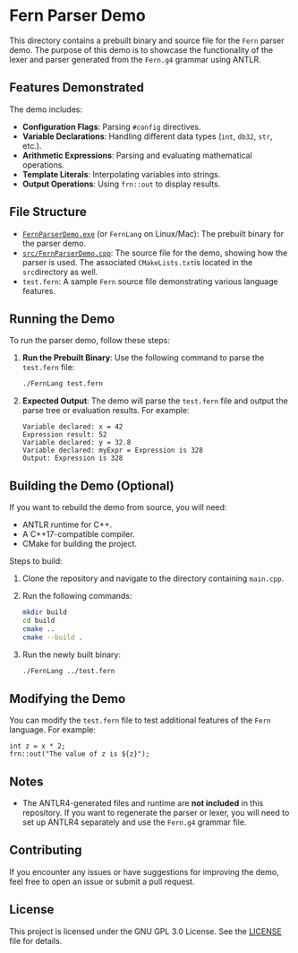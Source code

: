 # Fern Parser Demo

This directory contains a prebuilt binary and source file for the `Fern` parser demo. The purpose of this demo is to showcase the functionality of the lexer and parser generated from the `Fern.g4` grammar using ANTLR.

## Features Demonstrated
The demo includes:
- **Configuration Flags**: Parsing `#config` directives.
- **Variable Declarations**: Handling different data types (`int`, `db32`, `str`, etc.).
- **Arithmetic Expressions**: Parsing and evaluating mathematical operations.
- **Template Literals**: Interpolating variables into strings.
- **Output Operations**: Using `frn::out` to display results.

## File Structure
- [`FernParserDemo.exe`](https://github.com/TheSkyler-Dev/Fern-lang/blob/main/parser/FernParserDemo.exe) (or `FernLang` on Linux/Mac): The prebuilt binary for the parser demo.
- [`src/FernParserDemo.cpp`](https://github.com/TheSkyler-Dev/Fern-lang/blob/main/parser/src/FernParserDemo.cpp): The source file for the demo, showing how the parser is used. The associated `CMakeLists.txt`is located in the `src`directory as well.
- `test.fern`: A sample `Fern` source file demonstrating various language features.

## Running the Demo
To run the parser demo, follow these steps:

1. **Run the Prebuilt Binary**:
   Use the following command to parse the `test.fern` file:
   ```bash
   ./FernLang test.fern
   ```

2. **Expected Output**:
   The demo will parse the `test.fern` file and output the parse tree or evaluation results. For example:
   ```
   Variable declared: x = 42
   Expression result: 52
   Variable declared: y = 32.8
   Variable declared: myExpr = Expression is 328
   Output: Expression is 328
   ```

## Building the Demo (Optional)
If you want to rebuild the demo from source, you will need:
- ANTLR runtime for C++.
- A C++17-compatible compiler.
- CMake for building the project.

Steps to build:
1. Clone the repository and navigate to the directory containing `main.cpp`.
2. Run the following commands:
   ```bash
   mkdir build
   cd build
   cmake ..
   cmake --build .
   ```

3. Run the newly built binary:
   ```bash
   ./FernLang ../test.fern
   ```

## Modifying the Demo
You can modify the `test.fern` file to test additional features of the `Fern` language. For example:
```fern
int z = x * 2;
frn::out("The value of z is ${z}");
```

## Notes
- The ANTLR4-generated files and runtime are **not included** in this repository. If you want to regenerate the parser or lexer, you will need to set up ANTLR4 separately and use the `Fern.g4` grammar file.

## Contributing
If you encounter any issues or have suggestions for improving the demo, feel free to open an issue or submit a pull request.

## License
This project is licensed under the GNU GPL 3.0 License. See the [LICENSE](https://github.com/TheSkyler-Dev/Fern-lang/blob/main/LICENSE) file for details.
